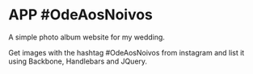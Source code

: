 APP #OdeAosNoivos
============

A simple photo album website for my wedding.

Get images with the hashtag #OdeAosNoivos from instagram and list it using Backbone, Handlebars and JQuery.